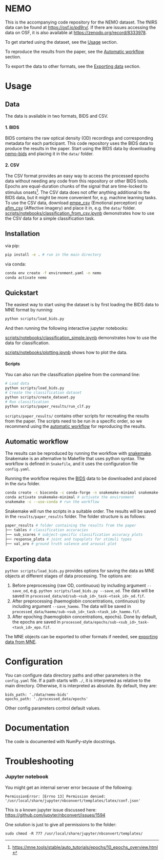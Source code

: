 # NEMO

This is the accompanying code repository for the NEMO dataset. The fNIRS data can be found at https://osf.io/pd9rv/. If there are issues accessing the data on OSF, it is also available at https://zenodo.org/record/8333978.

To get started using the dataset, see the [Usage](#usage) section.

To reproduce the results from the paper, see the [Automatic workflow](#automatic-workflow) section.

To export the data to other formats, see the [Exporting data](#exporting-data) section.

# Usage

## Data

The data is available in two formats, BIDS and CSV.

#### 1. BIDS

BIDS contains the raw optical density (OD) recordings and corresponding metadata for each participant. This code repository uses the BIDS data to produce the results in the paper. Start using the BIDS data by downloading [nemo-bids](https://osf.io/pfst8) and placing it in the `data/` folder.

#### 2. CSV

The CSV format provides an easy way to access the processed epochs data without needing any code from this repository or other BIDS tools. Epochs are equal-duration chunks of the signal that are time-locked to stimulus onsets[^1]. The CSV data does not offer anything additional to the BIDS data, but it might be more convenient for, e.g. machine learning tasks. To use the CSV data, download [empe_csv](https://osf.io/7ugnq) (Emotional perception) or [afim_csv](https://osf.io/z6tr9) (Affective imagery) and place it in, e.g. the `data/` folder. [scripts/notebooks/classification_from_csv.ipynb](scripts/notebooks/classification_from_csv.ipynb) demonstrates how to use the CSV data for a simple classification task.

[^1]: https://mne.tools/stable/auto_tutorials/epochs/10_epochs_overview.html

## Installation

via pip:
```bash
pip install -e . # run in the main directory
```

via conda:
```bash
conda env create -f environment.yaml -n nemo
conda activate nemo
```

## Quickstart

The easiest way to start using the dataset is by first loading the BIDS data to MNE format by running:

```bash
python scripts/load_bids.py
```

And then running the following interactive jupyter notebooks:

[scripts/notebooks/classification_simple.ipynb](scripts/notebooks/classification_simple.ipynb) demonstrates how to use the data for classification.

[scripts/notebooks/plotting.ipynb](scripts/notebooks/plotting.ipynb) shows how to plot the data.

#### Scripts

You can also run the classification pipeline from the command line:

```bash
# Load data
python scripts/load_bids.py
# Create the classification dataset
python scripts/create_dataset.py
# Run classification
python scripts/paper_results/run_clf.py
```

`scripts/paper_results/` contains other scripts for recreating the results from the paper. The scripts need to be run in a specific order, so we recommend using the [automatic workflow](#automatic-workflow) for reproducing the results.

## Automatic workflow

The results can be reproduced by running the workflow with [snakemake](https://snakemake.readthedocs.io/en/stable/). Snakemake is an alternative to Makefile that uses python syntax. The workflow is defined in `Snakefile`, and it uses the configuration file `config.yaml`.

Running the workflow requires the [BIDS](#1-bids) data to be downloaded and placed in the `data` folder.

```bash
conda create -c bioconda -c conda-forge -n snakemake-minimal snakemake-minimal -y # install snakemake
conda activate snakemake-minimal # activate the environment
snakemake -c --use-conda # run the workflow
```

Snakemake will run the scripts in a suitable order. The results will be saved in the `results/paper_results` folder. The folder structure is as follows:

```bash
paper_results # folder containing the results from the paper
├── tables # classification accuracies
├── sub_scores # subject-specific classification accuracy plots
├── response_plots # joint and topoplots for stimuli types
├── val_aro # ground truth valence and arousal plot
```

## Exporting data

`python scripts/load_bids.py` provides options for saving the  data as MNE objects at different stages of data processing. The options are:
1. Before preprocessing (raw OD, continuous) by including argument `--save_od`, e.g. `python scripts/load_bids.py --save_od`. The data will be saved in `processed_data/od/sub-<sub_id>_task-<task_id>_od.fif`.
2. After preprocessing (haemoglobin concentrations, continuous) by including argument `--save_haemo`. The data will be saved in `processed_data/haemo/sub-<sub_id>_task-<task_id>_haemo.fif`.
3. After epoching (haemoglobin concentrations, epochs). Done by default, the epochs are saved in `processed_data/epochs/sub-<sub_id>_task-<task_id>_epo.fif`.

The MNE objects can be exported to other formats if needed, see [exporting data from MNE](https://mne.tools/stable/export.html).

# Configuration

You can configure data directory paths and other parameters in the `config.yaml` file. If a path starts with `./`, it is interpreted as relative to the main directory. Otherwise, it is interpreted as absolute. By default, they are:

```
bids_path: './data/nemo-bids'
epochs_path: './processed_data/epochs'
```

Other config parameters control default values.

# Documentation

The code is documented with NumPy-style docstrings.

# Troubleshooting

### Jupyter notebook

You might get an internal server error because of the following:

```
PermissionError: [Errno 13] Permission denied: '/usr/local/share/jupyter/nbconvert/templates/latex/conf.json'
```

This is a known jupyter issue discussed here:
https://github.com/jupyter/nbconvert/issues/1594

One solution is just to give all permissions to the folder:

`sudo chmod -R 777 /usr/local/share/jupyter/nbconvert/templates/`
